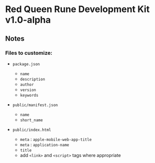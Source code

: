 # Red Queen Rune Development Kit v1.0-alpha

## Notes

### Files to customize:

- `package.json`
    - `name`
    - `description`
    - `author`
    - `version`
    - `keywords`

- `public/manifest.json`
    - `name`
    - `short_name`

- `public/index.html`
    - `meta` : `apple-mobile-web-app-title`
    - `meta` : `application-name`
    - `title`
    - add `<link>` and `<script>` tags where appropriate
